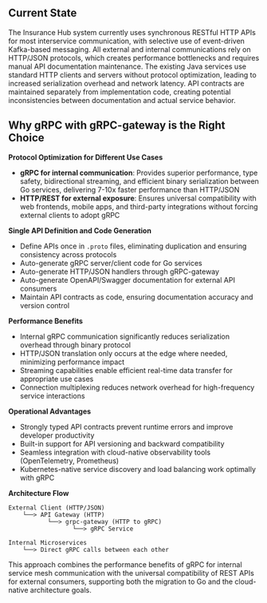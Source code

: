 ## Current State

The Insurance Hub system currently uses synchronous RESTful HTTP APIs for most interservice
communication, with selective use of event-driven Kafka-based messaging. All external and internal
communications rely on HTTP/JSON protocols, which creates performance bottlenecks and requires
manual API documentation maintenance. The existing Java services use standard HTTP clients and
servers without protocol optimization, leading to increased serialization overhead and network
latency. API contracts are maintained separately from implementation code, creating potential
inconsistencies between documentation and actual service behavior.

## Why gRPC with gRPC-gateway is the Right Choice

**Protocol Optimization for Different Use Cases**

- **gRPC for internal communication**: Provides superior performance, type safety, bidirectional
  streaming, and efficient binary serialization between Go services, delivering 7-10x faster
  performance than HTTP/JSON
- **HTTP/REST for external exposure**: Ensures universal compatibility with web frontends, mobile
  apps, and third-party integrations without forcing external clients to adopt gRPC

**Single API Definition and Code Generation**

- Define APIs once in `.proto` files, eliminating duplication and ensuring consistency across
  protocols
- Auto-generate gRPC server/client code for Go services
- Auto-generate HTTP/JSON handlers through gRPC-gateway
- Auto-generate OpenAPI/Swagger documentation for external API consumers
- Maintain API contracts as code, ensuring documentation accuracy and version control

**Performance Benefits**

- Internal gRPC communication significantly reduces serialization overhead through binary protocol
- HTTP/JSON translation only occurs at the edge where needed, minimizing performance impact
- Streaming capabilities enable efficient real-time data transfer for appropriate use cases
- Connection multiplexing reduces network overhead for high-frequency service interactions

**Operational Advantages**

- Strongly typed API contracts prevent runtime errors and improve developer productivity
- Built-in support for API versioning and backward compatibility
- Seamless integration with cloud-native observability tools (OpenTelemetry, Prometheus)
- Kubernetes-native service discovery and load balancing work optimally with gRPC

**Architecture Flow**

```
External Client (HTTP/JSON)
    └──> API Gateway (HTTP)
           └──> grpc-gateway (HTTP to gRPC)
                  └──> gRPC Service

Internal Microservices
    └──> Direct gRPC calls between each other
```

This approach combines the performance benefits of gRPC for internal service mesh communication with
the universal compatibility of REST APIs for external consumers, supporting both the migration to Go
and the cloud-native architecture goals.